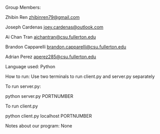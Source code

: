 Group Members:

Zhibin Ren zhibinren79@gmail.com

Joseph Cardenas joey.cardenas@outlook.com

Ai Chan Tran aichantran@csu.fullerton.edu

Brandon Capparelli brandon.capparelli@csu.fullerton.edu

Adrian Perez aperez285@csu.fullerton.edu


Language used: Python

How to run:
Use two terminals to run client.py and server.py separately

To run server.py:

python server.py PORTNUMBER

To run client.py

python client.py localhost PORTNUMBER


Notes about our program: None



